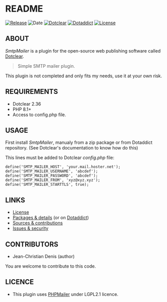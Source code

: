 # README

[![Release](https://img.shields.io/github/v/release/jcdenis/SmtpMailer?color=lightblue)](https://github.com/JcDenis/SmtpMailer/releases)
![Date](https://img.shields.io/github/release-date/jcdenis/SmtpMailer?color=red)
[![Dotclear](https://img.shields.io/badge/dotclear-v2.36-137bbb.svg)](https://fr.dotclear.org/download)
[![Dotaddict](https://img.shields.io/badge/dotaddict-official-9ac123.svg)](https://plugins.dotaddict.org/dc2/details/SmtpMailer)
[![License](https://img.shields.io/github/license/jcdenis/SmtpMailer?color=white)](https://github.com/JcDenis/SmtpMailer/blob/master/LICENSE)

## ABOUT

_SmtpMailer_ is a plugin for the open-source web publishing software called [Dotclear](https://www.dotclear.org).

> Simple SMTP mailer plugin.

This plugin is not completed and only fits my needs, use it at your own risk.

## REQUIREMENTS

* Dotclear 2.36
* PHP 8.1+
* Access to config.php file.

## USAGE

First install _SmtpMailer_, manualy from a zip package or from 
Dotaddict repository. (See Dotclear's documentation to know how do this)

This lines must be added to Dotclear _config.php_ file:

	define('SMTP_MAILER_HOST', 'your.mail.hoster.net');
	define('SMTP_MAILER_USERNAME', 'abcdef');
	define('SMTP_MAILER_PASSWORD', 'abcdef');
	define('SMTP_MAILER_FROM', 'xyz@xyz.xyz');
	define('SMTP_MAILER_STARTTLS', true);

## LINKS

* [License](https://github.com/JcDenis/SmtpMailer/blob/master/LICENSE)
* [Packages & details](https://github.com/JcDenis/SmtpMailer/releases) (or on [Dotaddict](https://plugins.dotaddict.org/dc2/details/SmtpMailer))
* [Sources & contributions](https://github.com/JcDenis/SmtpMailer)
* [Issues & security](https://github.com/JcDenis/SmtpMailer/issues)

## CONTRIBUTORS

* Jean-Christian Denis (author)

You are welcome to contribute to this code.

## LICENCE

* This plugin uses [PHPMailer](https://github.com/PHPMailer/PHPMailer) under LGPL2.1 licence.
